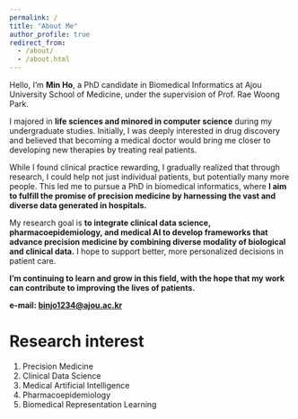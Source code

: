 ```yaml
---
permalink: /
title: "About Me"
author_profile: true
redirect_from: 
  - /about/
  - /about.html
---
```

Hello, I’m **Min Ho**, a PhD candidate in Biomedical Informatics at Ajou University School of Medicine, under the supervision of Prof. Rae Woong Park.

I majored in **life sciences and minored in computer science** during my undergraduate studies. Initially, I was deeply interested in drug discovery and believed that becoming a medical doctor would bring me closer to developing new therapies by treating real patients.

While I found clinical practice rewarding, I gradually realized that through research, I could help not just individual patients, but potentially many more people. This led me to pursue a PhD in biomedical informatics, where **I aim to fulfill the promise of precision medicine by harnessing the vast and diverse data generated in hospitals.**

My research goal is **to integrate clinical data science, pharmacoepidemiology, and medical AI to develop frameworks that advance precision medicine by combining diverse modality of biological and clinical data.** I hope to support better, more personalized decisions in patient care.

**I’m continuing to learn and grow in this field, with the hope that my work can contribute to improving the lives of patients.**

**e-mail: binjo1234@ajou.ac.kr**

Research interest
======
1. Precision Medicine
2. Clinical Data Science
3. Medical Artificial Intelligence
4. Pharmacoepidemiology
5. Biomedical Representation Learning


